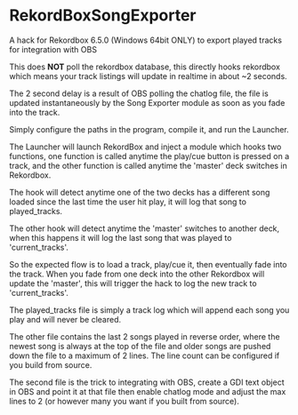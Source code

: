 # RekordBoxSongExporter
A hack for Rekordbox 6.5.0 (Windows 64bit ONLY) to export played tracks for integration with OBS

This does **NOT** poll the rekordbox database, this directly hooks rekordbox which 
means your track listings will update in realtime in about ~2 seconds.

The 2 second delay is a result of OBS polling the chatlog file, the file is updated
instantaneously by the Song Exporter module as soon as you fade into the track.

Simply configure the paths in the program, compile it, and run the Launcher.

The Launcher will launch RekordBox and inject a module which hooks two functions,
one function is called anytime the play/cue button is pressed on a track, and
the other function is called anytime the 'master' deck switches in Rekordbox.

The hook will detect anytime one of the two decks has a different song loaded
since the last time the user hit play, it will log that song to played_tracks.

The other hook will detect anytime the 'master' switches to another deck, when
this happens it will log the last song that was played to 'current_tracks'.

So the expected flow is to load a track, play/cue it, then eventually fade into 
the track. When you fade from one deck into the other Rekordbox will update the 
'master', this will trigger the hack to log the new track to 'current_tracks'.

The played_tracks file is simply a track log which will append each song you play
and will never be cleared.

The other file contains the last 2 songs played in reverse order, where the newest
song is always at the top of the file and older songs are pushed down the file to
a maximum of 2 lines. The line count can be configured if you build from source.

The second file is the trick to integrating with OBS, create a GDI text object in 
OBS and point it at that file then enable chatlog mode and adjust the max lines 
to 2 (or however many you want if you built from source).
